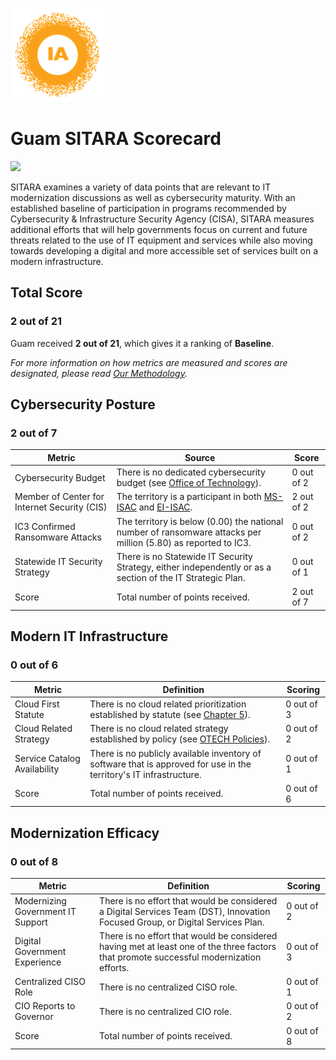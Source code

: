 ![image](https://github.com/internetassociation/SITARA/blob/main/Assets/IA_Mark.png)

# Guam SITARA Scorecard

<img src="https://upload.wikimedia.org/wikipedia/commons/thumb/0/07/Flag_of_Guam.svg/640px-Flag_of_Guam.svg.png" width="100" />

SITARA examines a variety of data points that are relevant to IT modernization discussions as well as cybersecurity maturity. With an established baseline of participation in programs recommended by Cybersecurity & Infrastructure Security Agency (CISA), SITARA measures additional efforts that will help governments focus on current and future threats related to the use of IT equipment and services while also moving towards developing a digital and more accessible set of services built on a modern infrastructure.

## Total Score

### 2 out of 21

Guam received **2 out of 21**, which gives it a ranking of **Baseline**.

*For more information on how metrics are measured and scores are designated, please read [Our Methodology](https://github.com/internetassociation/SITARA/blob/main/Data/Individual-Data/Our-Methodology.md).*

## Cybersecurity Posture

### 2 out of 7

Metric | Source | Score
--- | --- | ---
Cybersecurity Budget | There is no dedicated cybersecurity budget (see [Office of Technology](http://budget.guam.gov:9995/gateway/retrievegovguambudget.do)). | 0 out of 2
Member of Center for Internet Security (CIS) | The territory is a participant in both [MS-ISAC](https://www.cisecurity.org/partners-state-government/) and [EI-ISAC](https://www.cisecurity.org/ei-isac/partners-ei-isac/). | 2 out of 2
IC3 Confirmed Ransomware Attacks | The territory is below (0.00) the national number of ransomware attacks per million (5.80) as reported to IC3. | 0 out of 2
Statewide IT Security Strategy | There is no Statewide IT Security Strategy, either independently or as a section of the IT Strategic Plan. | 0 out of 1
Score | Total number of points received. | 2 out of 7

## Modern IT Infrastructure

### 0 out of 6

Metric | Definition | Scoring
--- | --- | ---
Cloud First Statute | There is no cloud related prioritization established by statute (see [Chapter 5](http://www.guamcourts.org/CompilerofLaws/GCA/05gca/5gc005.PDF)). | 0 out of 3
Cloud Related Strategy | There is no cloud related strategy established by policy (see [OTECH Policies](https://otech.guam.gov/policies/)). | 0 out of 2
Service Catalog Availability | There is no publicly available inventory of software that is approved for use in the territory's IT infrastructure. | 0 out of 1
Score | Total number of points received. | 0 out of 6

## Modernization Efficacy

### 0 out of 8

Metric | Definition | Scoring
--- | --- | ---
Modernizing Government IT Support | There is no effort that would be considered a Digital Services Team (DST), Innovation Focused Group, or Digital Services Plan. | 0 out of 2
Digital Government Experience | There is no effort that would be considered having met at least one of the three factors that promote successful modernization efforts. | 0 out of 3
Centralized CISO Role  | There is no centralized CISO role. | 0 out of 1
CIO Reports to Governor | There is no centralized CIO role. | 0 out of 2
Score | Total number of points received. | 0 out of 8